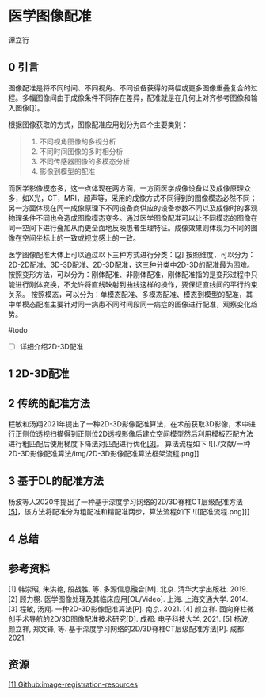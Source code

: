 # 医学图像配准
谭立行

## 0 引言

图像配准是将不同时间、不同视角、不同设备获得的两幅或更多图像重叠复合的过程。多幅图像间由于成像条件不同存在差异，配准就是在几何上对齐参考图像和输入图像<a href="#art1">[1]</a>。

根据图像获取的方式，图像配准应用划分为四个主要类别：
> 1. 不同视角图像的多视分析
> 2. 不同时间图像的多时相分析
> 3. 不同传感器图像的多模态分析
> 4. 影像到模型的配准

而医学影像模态多，这一点体现在两方面，一方面医学成像设备以及成像原理众多，如X光，CT，MRI，超声等，采用的成像方式不同得到的图像模态必然不同；另一方面体现在同一成像原理下不同设备商供应的设备参数不同以及成像时的客观物理条件不同也会造成图像模态变多。通过医学图像配准可以让不同模态的图像在同一空间下进行叠加从而更全面地反映患者生理特征。成像效果则体现为不同的图像在空间坐标上的一致或视觉感上的一致。

医学图像配准大体上可以通过以下三种方式进行分类：<a href="#art2">[2]</a>
	按照维度，可以分为：2D-2D配准、3D-3D配准、2D-3D配准，这三种分类中2D-3D的配准最为困难。
	按照变形方法，可以分为：刚体配准、非刚体配准，刚体配准指的是变形过程中只能进行刚体变换，不允许将直线映射到曲线这样的操作，要保证直线间的平行约束关系。
	按照模态，可以分为：单模态配准、多模态配准、模态到模型的配准，其中单模态配准主要针对同一病患不同时间段同一病症的图像进行配准，观察变化趋势。

#todo 
- [ ] 详细介绍2D-3D配准

## 1 2D-3D配准



## 2 传统的配准方法

程敏和汤翔2021年提出了一种2D-3D影像配准算法，在术前获取3D影像，术中进行正侧位透视扫描得到正侧位2D透视影像后建立空间模型然后利用模板匹配方法进行粗匹配后使用梯度下降法对匹配进行优化<a href="#art3">[3]</a>。
算法流程如下
![[./文献/一种2D-3D影像配准算法/img/2D-3D影像配准算法框架流程.png]]

## 3 基于DL的配准方法

杨波等人2020年提出了一种基于深度学习网络的2D/3D脊椎CT层级配准方法<a href="#art5">[5]</a>，该方法将配准分为粗配准和精配准两步，算法流程如下
![[配准流程.png]]]

## 4 总结



## 参考资料

<a id="art1">[1] 韩崇昭, 朱洪艳, 段战胜, 等. 多源信息融合[M]. 北京. 清华大学出版社. 2019.</a>
<a id="art2">[2] 顾力栩. 医学图像处理及其临床应用[OL/Video]. 上海. 上海交通大学. 2014.</a>
<a id="art3">[3] 程敏, 汤翔. 一种2D-3D影像配准算法[P]. 南京. 2021.</a>
<a id="art4">[4] 颜立祥. 面向脊柱微创手术导航的2D/3D图像配准技术研究[D]. 成都: 电子科技大学, 2021.</a>
<a id="art5">[5] 杨波, 颜立祥, 郑文锋, 等. 基于深度学习网络的2D/3D脊椎CT层级配准方法[P]. 成都. 2021.</a>

## 资源

<a href="https://github.com/Awesome-Image-Registration-Organization/awesome-image-registration">[1] Github:image-registration-resources</a>
